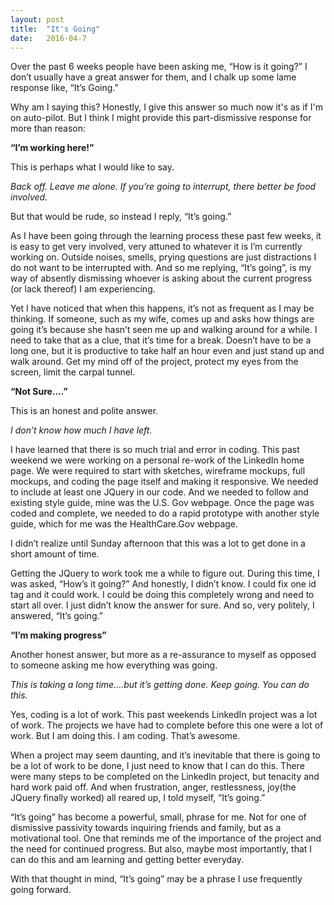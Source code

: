 ```yaml
---
layout: post
title:  "It's Going"
date:   2016-04-7 
---
```


Over the past 6 weeks people have been asking me, “How is it going?” I don’t usually have a great answer for them, and I chalk up some lame response like, “It’s Going.” 

Why am I saying this? Honestly, I give this answer so much now it's as if I'm on auto-pilot. But I think I might provide this part-dismissive response for more than reason:

**“I’m working here!”**

This is perhaps what I would like to say.

*Back off. Leave me alone. If you’re going to interrupt, there better be food involved.*

But that would be rude, so instead I reply, “It’s going.”

As I have been going through the learning process these past few weeks, it is easy to get very involved, very attuned to whatever it is I’m currently working on. Outside noises, smells, prying questions are just distractions I do not want to be interrupted with. And so me replying, “It’s going”, is my way of absently dismissing whoever is asking about the current progress (or lack thereof) I am experiencing.

Yet I have noticed that when this happens, it’s not as frequent as I may be thinking. If someone, such as my wife, comes up and asks how things are going it’s because she hasn’t seen me up and walking around for a while. I need to take that as a clue, that it’s time for a break. Doesn’t have to be a long one, but it is productive to take half an hour even and just stand up and walk around. Get my mind off of the project, protect my eyes from the screen, limit the carpal tunnel.

**“Not Sure….”**

This is an honest and polite answer.

*I don’t know how much I have left.*

I have learned that there is so much trial and error in coding. This past weekend we were working on a personal re-work of the LinkedIn home page. We were required to start with sketches, wireframe mockups, full mockups, and coding the page itself and making it responsive. We needed to include at least one JQuery in our code. And we needed to follow and existing style guide, mine was the U.S. Gov webpage. Once the page was coded and complete, we needed to do a rapid prototype with another style guide, which for me was the HealthCare.Gov webpage.

I didn’t realize until Sunday afternoon that this was a lot to get done in a short amount of time.

Getting the JQuery to work took me a while to figure out. During this time, I was asked, “How’s it going?” And honestly, I didn’t know. I could fix one id tag and it could work. I could be doing this completely wrong and need to start all over. I just didn’t know the answer for sure. And so, very politely, I answered, “It’s going.”

**“I’m making progress”**

Another honest answer, but more as a re-assurance to myself as opposed to someone asking me how everything was going.

*This is taking a long time….but it’s getting done. Keep going. You can do this.*

Yes, coding is a lot of work. This past weekends LinkedIn project was a lot of work. The projects we have had to complete before this one were a lot of work. But I am doing this. I am coding. That’s awesome.

When a project may seem daunting, and it’s inevitable that there is going to be a lot of work to be done, I just need to know that I can do this. There were many steps to be completed on the LinkedIn project, but tenacity and hard work paid off. And when frustration, anger, restlessness, joy(the JQuery finally worked) all reared up, I told myself, “It’s going.”

“It’s going” has become a powerful, small, phrase for me. Not for one of dismissive passivity towards inquiring friends and family, but as a motivational tool. One that reminds me of the importance of the project and the need for continued progress. But also, maybe most importantly, that I can do this and am learning and getting better everyday.

With that thought in mind, “It’s going” may be a phrase I use frequently going forward.